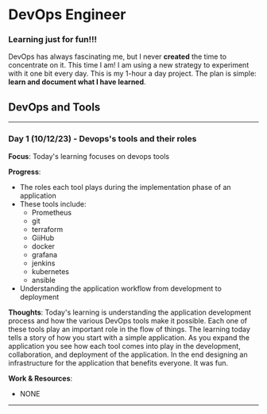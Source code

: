 # DevOps Engineer

### Learning just for fun!!!

DevOps has always fascinating me, but I never **created** the time to concentrate on it. This time I am! I am using a new strategy to experiment with it one bit every day. This is my 1-hour a day project. The plan is simple: **learn and document what I have learned**.

## DevOps and Tools

---

### Day 1 (10/12/23) - Devops's tools and their roles

**Focus**: Today's learning focuses on devops tools

**Progress**:

- The roles each tool plays during the implementation phase of an application
- These tools include:
  - Prometheus
  - git
  - terraform
  - GiiHub
  - docker
  - grafana
  - jenkins
  - kubernetes
  - ansible
- Understanding the application workflow from development to deployment

**Thoughts**: Today's learning is understanding the application development process and how the various DevOps tools make it possible. Each one of these tools play an important role in the flow of things. The learning today tells a story of how you start with a simple application. As you expand the application you see how each tool comes into play in the development, collaboration, and deployment of the application. In the end designing an infrastructure for the application that benefits everyone. It was fun.

**Work & Resources**:

- NONE

---

